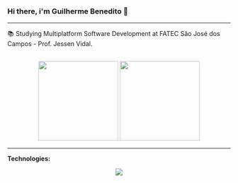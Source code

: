 ### Hi there, i'm Guilherme Benedito 👋

---

:books: Studying Multiplatform Software Development at FATEC São José dos Campos - Prof. Jessen Vidal.

<br>

<div align="center">
  <img height="180em" src="https://github-readme-stats.vercel.app/api?username=gui-benedito&show_icons=true&theme=graywhite"/>
  <img height="180em" src="https://github-readme-stats.vercel.app/api/top-langs/?username=gui-benedito&layout=compact&theme=graywhite"/>
</div>

---

**Technologies:**
<p align="center">
  <a href="https://skillicons.dev">
    <img src="https://skillicons.dev/icons?i=html,css,python,flask,mysql" />
  </a>
</p>
